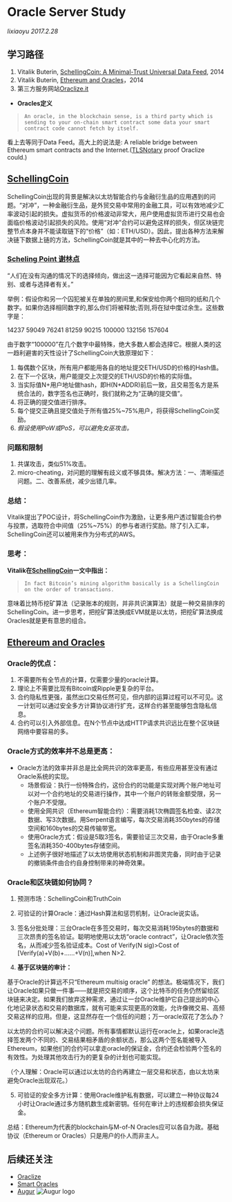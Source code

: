 # **Oracle Server Study**

*lixiaoyu 2017.2.28*

## 学习路径
1. Vitalik Buterin, [SchellingCoin: A Minimal-Trust Universal Data Feed](https://blog.ethereum.org/2014/03/28/schellingcoin-a-minimal-trust-universal-data-feed/), 2014
2. Vitalik Buterin, [Ethereum and Oracles](https://blog.ethereum.org/2014/07/22/ethereum-and-oracles/)，2014
3. 第三方服务网站[Oraclize.it](www.oraclize.it)


- **Oracles定义**
>`An oracle, in the blockchain sense, is a third party which is sending to your on-chain smart contract some data your smart contract code cannot fetch by itself.`

  看上去等同于Data Feed。高大上的说法是:
A reliable bridge between Ethereum smart contracts and the Internet.([TLSNotary](https://tlsnotary.org/) proof Oraclize could.)


## [SchellingCoin](https://blog.ethereum.org/2014/03/28/schellingcoin-a-minimal-trust-universal-data-feed/)
SchellingCoin出现的背景是解决以太坊智能合约与金融衍生品的应用遇到的问题。“对冲”，一种金融衍生品，是外贸交易中常用的金融工具，可以有效地减少汇率波动引起的损失。虚拟货币的价格波动非常大，用户使用虚拟货币进行交易也会面临价格波动引起损失的风险。使用“对冲”合约可以避免这样的损失，但区块链完整节点本身并不能读取链下的“价格”（如：ETH/USD）。因此，提出各种方法来解决链下数据上链的方法，SchellingCoin就是其中的一种去中心化的方法。

### [Scheling Point 谢林点](http://baike.baidu.com/link?url=iolZwFMTrsJF8WNyL9L9jPjmB5y2wmNvI1fmrk90xd3Y5B6Xd0RlwXFP59Hvn0tB3Mk43D7a6U9jm-rfCwZS20-561t27hX4XI0u3DCCcg2hiTcpn2ZiRwyXQabQHFBq)

“人们在没有沟通的情况下的选择倾向，做出这一选择可能因为它看起来自然、特别、或者与选择者有关。”

举例：假设你和另一个囚犯被关在单独的房间里,和保安给你两个相同的纸和几个数字。如果你选择相同数字的,那么你们将被释放;否则,将在狱中度过余生。这些数字是：

14237 59049 76241 81259 90215 100000 132156 157604

由于数字“100000”在几个数字中最特殊，绝大多数人都会选择它。根据人类的这一趋利避害的天性设计了SchellingCoin大致原理如下：
1. 每偶数个区块，所有用户都能用各自的地址提交ETH/USD的价格的Hash值。
2. 在下一个区块，用户能提交上次提交的ETH/USD的价格的实际值。
3. 当实际值N+用户地址做hash，即H(N+ADDR)前后一致，且交易签名方是系统合法的，数字签名也正确时，我们就称之为“正确的提交值”。
4. 将正确的提交值进行排序。
5. 每个提交正确且提交值处于所有值25%~75%用户，将获得SchellingCoin奖励。
6. *假设使用PoW或PoS，可以避免女巫攻击。*

### 问题和限制
1. 共谋攻击，类似51%攻击。
2. micro-cheating，对问题的理解有歧义或不够具体。解决方法：一、清晰描述问题。二、改善系统，减少出错几率。

### 总结：
Vitalik提出了POC设计，将SchellingCoin作为激励，让更多用户透过智能合约参与投票，选取符合中间值（25%~75%）的参与者进行奖励。除了引入汇率，SchellingCoin还可以被用来作为分布式的AWS。

### 思考：
**Vitalik在[SchellingCoin](https://blog.ethereum.org/2014/07/22/ethereum-and-oracles/)一文中指出：**
>`In fact Bitcoin’s mining algorithm basically is a SchellingCoin on the order of transactions.`

意味着比特币挖矿算法（记录账本的规则，并非共识演算法）就是一种交易排序的SchellingCoin。进一步思考，把挖矿算法换成EVM就是以太坊，把挖矿算法换成Oracles就是更有意思的组合。

## [Ethereum and Oracles](https://blog.ethereum.org/2014/07/22/ethereum-and-oracles/)

### Oracle的优点：
 1. 不需要所有全节点的计算，仅需要少量的oracle计算。
 2. 理论上不需要比现有Bitcoin或Ripple更复杂的平台。
 3. 合约隐私性更强，虽然出口交易任然可见，但内部的运算过程可以不可见。这一计划可以通过安全多方计算协议进行扩充，这样合约甚至能够包含隐私信息。
 4. 合约可以引入外部信息。在N个节点中达成HTTP请求共识远比在整个区块链网络中要容易的多。

### Oracle方式的效率并不总是更高：
 - Oracle方法的效率并非总是比全网共识的效率更高，有些应用甚至没有通过Oracle系统的实现。
    - 场景假设：执行一份特殊合约，这份合约的功能是实现对两个账户地址可以对一个合约地址的交易进行操作，其中一个账户的转账金额受限，另一个账户不受限。
    - 使用全网共识（Ethereum智能合约）：需要消耗1次椭圆签名检查、读2次数据、写3次数据。用Serpent语言编写，每次交易消耗350bytes的存储空间和160bytes的交易传输带宽。
    - 使用Oracle方式：假设是5取3签名，需要验证三次交易，由于Oracle多重签名消耗350-400bytes存储空间。
    - 上述例子很好地描述了以太坊使用状态机制和非图灵完备，同时由于记录的撤销条件由合约自身控制带来的神奇效果。

### Oracle和区块链如何协同？
  1. 预测市场：SchellingCoin和TruthCoin
  2. 可验证的计算Oracle：通过Hash算法和惩罚机制，让Oracle说实话。
  3. 签名分批处理：三台Oracle在多签交易时，每次交易消耗195bytes的数据和三次昂贵的签名验证。聪明地使用以太坊“oracle contract”，让Oracle依次签名，从而减少签名验证成本。Cost of Verify(N sig)>Cost of [Verify(a)+V(b)+……+V(n)],when N>2.

  4. **基于区块链的审计：**

  基于Oracle的计算远不只“Ethereum multisig oracle” 的想法。极端情况下，我们让Oracle如果只做一件事——就是把交易的顺序，这个比特币的任务仍然留给区块链来决定。如果我们放弃这种需求，通过让一台Oracle维护它自己提出的中心化地记录状态和交易的数据库，就有可能来实现更高的效能，允许像微交易、高频交易这样的应用。但是，这显然存在一个信任的问题；万一oracle双花了怎么办？

  以太坊的合约可以解决这个问题。所有事情都默认运行在oracle上，如果oracle选择签发两个不同的、交易结果相矛盾的余额状态，那么这两个签名能被导入Ethereum，如果他们的合约可以拿走oracle的保证金，合约还会检验两个签名的有效性。为处理其他攻击行为的更复杂的计划也可能实现。

  （个人理解：Oracle可以通过以太坊的合约再建立一层交易和状态，由以太坊来避免Oracle出现双花。）

  5. 可验证的安全多方计算：使用Oracle维护私有数据，可以建立一种协议每24小时让Oracle通过多方随机数生成新密钥。任何在审计上的违规都会损失保证金。

总结：Ethereum为代表的blockchain与M-of-N Oracles应可以各自为政。基础协议（Ethereum or Oracles）只是用户的仆人而非主人。

## 后续还关注
- [Oraclize](http://www.oraclize.it/)
- [Smart Oracles](https://smartcontract.com/features)
- [Augur](https://augur.net/) ![Augur logo](https://augur.net/img/augur_logo_small_white.png)
